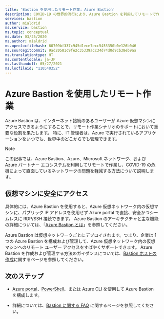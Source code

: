 ```yaml
---
title: 'Bastion を使用したリモート作業: Azure Bastion'
description: COVID-19 の世界的流行により、Azure Bastion を利用してリモートで作業できるようにする方法について説明します。
services: bastion
author: mialdrid
ms.service: bastion
ms.topic: conceptual
ms.date: 03/25/2020
ms.author: mialdrid
ms.openlocfilehash: 60709bf337c945d1ece7ecc5453350b0e126b046
ms.sourcegitcommit: 9ad20581c9fe2c35339acc34d74d0d9cb38eb9aa
ms.translationtype: HT
ms.contentlocale: ja-JP
ms.lasthandoff: 05/27/2021
ms.locfileid: "110540352"
---
```

# <a name="working-remotely-using-azure-bastion"></a>Azure Bastion を使用したリモート作業

Azure Bastion は、インターネット接続のあるユーザーが Azure 仮想マシンにアクセスできるようにすることで、リモート作業シナリオのサポートにおいて重要な役割を果たします。 特に、IT 管理者は、Azure で実行されているアプリケーションをいつでも、世界中のどこからでも管理できます。

>[!NOTE]
>この記事では、Azure Bastion、Azure、Microsoft ネットワーク、および Azure パートナー エコシステムを利用してリモートで作業し、COVID-19 の危機によって直面しているネットワークの問題を軽減する方法について説明します。
>

## <a name="securely-access-virtual-machines"></a>仮想マシンに安全にアクセス

具体的には、Azure Bastion を使用すると、Azure 仮想ネットワーク内の仮想マシンに、パブリック IP アドレスを使用せず Azure portal で直接、安全かつシームレスに RDP/SSH 接続できます。 Azure Bastion のアーキテクチャと主な機能の詳細については、「[Azure Bastion とは](bastion-overview.md)」を参照してください。

Azure Bastion は仮想ネットワークごとにデプロイされます。つまり、企業は 1 つの Azure Bastion を構成および管理して、Azure 仮想ネットワーク内の仮想マシンへのリモート ユーザー アクセスをすばやくサポートできます。 Azure Bastion を作成および管理する方法のガイダンスについては、[Bastion ホストの作成](./tutorial-create-host-portal.md)に関するページを参照してください。

## <a name="next-steps"></a>次のステップ

* [Azure portal](./tutorial-create-host-portal.md)、[PowerShell](bastion-create-host-powershell.md)、または Azure CLI を使用して Azure Bastion を構成します。

* 詳細については、[Bastion に関する FAQ](bastion-faq.md) に関するページを参照してください。